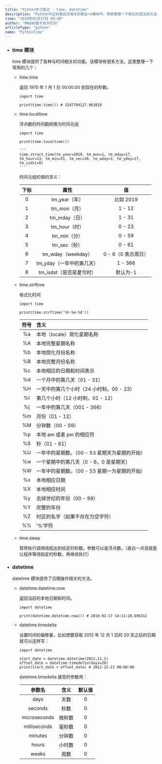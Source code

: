 ```yaml
---
title: "Python学习笔记 - time, datetime"
description: "Python中正则表达式相关的都在re模块中。简单整理一下常见的语法和方法"
time: "2019年01月17日 09:00"
author: "MADAO是不会开花的"
articleType: "python"
name: "PythonTime"
---
```


- ### time 模块

  time 模块提供了各种与时间相关的功能。该模块有很多方法，这里整理一下常用的几个：

  - time.time

    返回 1970 年 1 月 1 日 00:00:00 到现在的秒数。

    ```
    import time

    print(time.time()) # 1547704127.963818
    ```

  - time.localtime

    浮点数的时间戳转换为时间元组

    ```
    import time

    print(time.localtime())

    '''
    time.struct_time(tm_year=2019, tm_mon=1, tm_mday=17, tm_hour=13, tm_min=51, tm_sec=38, tm_wday=3, tm_yday=17, tm_isdst=0)
    '''
    ```

    时间元组的值的含义：

    | 下标 |           属性            |         值          |
    | :--: | :-----------------------: | :-----------------: |
    |  0   |       tm_year（年）       |      比如 2019      |
    |  1   |       tm_mon（月）        |       1 - 12        |
    |  2   |       tm_mday（日）       |       1 - 31        |
    |  3   |       tm_hour（时）       |       0 - 23        |
    |  4   |       tm_min（分）        |       0 - 59        |
    |  5   |       tm_sec（秒）        |       0 - 61        |
    |  6   |    tm_wday（weekday）     | 0 - 6（0 表示周日） |
    |  7   | tm_yday（一年中的第几天） |       1 - 366       |
    |  8   | tm_isdst（是否是夏令时）  |      默认为-1       |

  - time.strftime

    格式化时间

    ```
    import time

    print(time.strftime('%Y-%m-%d'))
    ```

    | 符号 | 含义                                           |
    | :--: | :--------------------------------------------- |
    |  %a  | 本地（locale）简化星期名称                     |
    |  %A  | 本地完整星期名称                               |
    |  %b  | 本地简化月份名称                               |
    |  %B  | 本地完整月份名称                               |
    |  %c  | 本地相应的日期和时间表示                       |
    |  %d  | 一个月中的第几天（01 - 31）                    |
    |  %H  | 一天中的第几个小时（24 小时制，00 - 23）       |
    |  %I  | 第几个小时（12 小时制，01 - 12）               |
    |  %j  | 一年中的第几天（001 - 366）                    |
    |  %m  | 月份（01 - 12）                                |
    |  %M  | 分钟数（00 - 59）                              |
    |  %p  | 本地 am 或者 pm 的相应符                       |
    |  %S  | 秒（01 - 61）                                  |
    |  %U  | 一年中的星期数。（00 - 53 星期天为星期的开始） |
    |  %w  | 一个星期中的第几天（0 - 6，0 是星期天）        |
    |  %W  | 一年中的星期数。（00 - 53 星期一为星期的开始） |
    |  %x  | 本地相应日期                                   |
    |  %X  | 本地相应时间                                   |
    |  %y  | 去掉世纪的年份（00 - 99）                      |
    |  %Y  | 完整的年份                                     |
    |  %Z  | 时区的名字（如果不存在为空字符）               |
    |  %%  | ‘%’字符                                        |

  - time.sleep

    暂停执行调用线程达到给定的秒数。参数可以是浮点数。（直白一点说就是让程序等待指定的秒数，再继续执行）

- ### datetime

  datetime 模块提供了日期操作相关的方法。

  - datetime.datetime.now

    返回当前的本地日期和时间。

    ```
    import datetime

    print(datetime.datetime.now()) # 2019-01-17 14:13:28.696311
    ```

  - datetime.timedelta

    设置时间的偏移量，比如想要获取 2012 年 12 月 1 日的 20 天之后的日期就可以这样写：

    ```
    import datetime

    start_date = datetime.datetime(2012,12,1)
    offset_date = datetime.timedelta(days=20)
    print(start_date + offset_date) # 2012-12-21 00:00:00
    ```

    datetime.timedelta 接受的参数用：

    |    参数名    |  含义  | 默认值 |
    | :----------: | :----: | :----: |
    |     days     |  天数  |   0    |
    |   seconds    |  秒数  |   0    |
    | microseconds | 微秒数 |   0    |
    | milliseconds | 毫秒数 |   0    |
    |   minutes    | 分钟数 |   0    |
    |    hours     | 小时数 |   0    |
    |    weeks     |  周数  |   0    |
